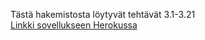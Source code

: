 Tästä hakemistosta löytyvät tehtävät 3.1-3.21  
[Linkki sovellukseen Herokussa](https://fullstack-puhelinluetteloapp.herokuapp.com/)

